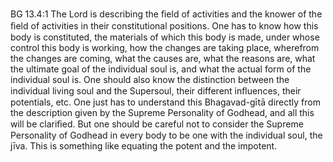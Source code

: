 BG 13.4:1	The Lord is describing the ﬁeld of activities and the knower of the ﬁeld of activities in their constitutional positions. One has to know how this body is constituted, the materials of which this body is made, under whose control this body is working, how the changes are taking place, wherefrom the changes are coming, what the causes are, what the reasons are, what the ultimate goal of the individual soul is, and what the actual form of the individual soul is. One should also know the distinction between the individual living soul and the Supersoul, their different inﬂuences, their potentials, etc. One just has to understand this Bhagavad-gītā directly from the description given by the Supreme Personality of Godhead, and all this will be clariﬁed. But one should be careful not to consider the Supreme Personality of Godhead in every body to be one with the individual soul, the jīva. This is something like equating the potent and the impotent.